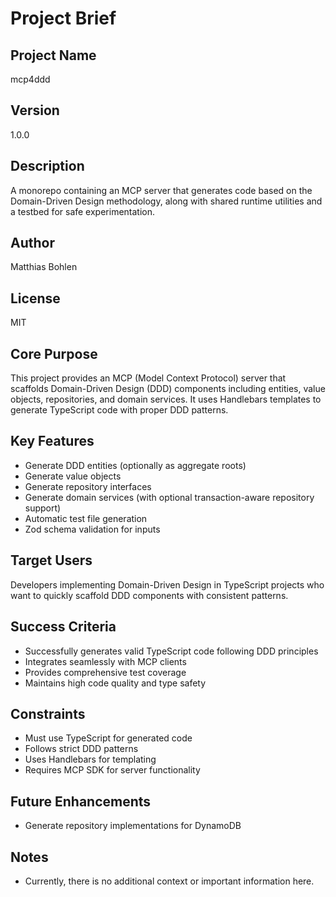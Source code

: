 # Project Brief

## Project Name
mcp4ddd

## Version
1.0.0

## Description
A monorepo containing an MCP server that generates code based on the Domain-Driven Design methodology, along with shared runtime utilities and a testbed for safe experimentation.

## Author
Matthias Bohlen

## License
MIT

## Core Purpose
This project provides an MCP (Model Context Protocol) server that scaffolds Domain-Driven Design (DDD) components including entities, value objects, repositories, and domain services. It uses Handlebars templates to generate TypeScript code with proper DDD patterns.

## Key Features
- Generate DDD entities (optionally as aggregate roots)
- Generate value objects
- Generate repository interfaces
- Generate domain services (with optional transaction-aware repository support)
- Automatic test file generation
- Zod schema validation for inputs

## Target Users
Developers implementing Domain-Driven Design in TypeScript projects who want to quickly scaffold DDD components with consistent patterns.

## Success Criteria
- Successfully generates valid TypeScript code following DDD principles
- Integrates seamlessly with MCP clients
- Provides comprehensive test coverage
- Maintains high code quality and type safety

## Constraints
- Must use TypeScript for generated code
- Follows strict DDD patterns
- Uses Handlebars for templating
- Requires MCP SDK for server functionality

## Future Enhancements
- Generate repository implementations for DynamoDB

## Notes
- Currently, there is no additional context or important information here.
